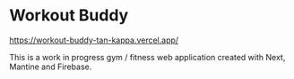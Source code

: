# Workout Buddy

https://workout-buddy-tan-kappa.vercel.app/

This is a work in progress gym / fitness web application created with Next, Mantine and Firebase.

